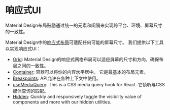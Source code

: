 # 响应式UI

<p class="description">Material Design布局鼓励通过统一的元素和间隔来实现跨平台、环境、屏幕尺寸的一致性。</p>

Material Design中的[响应式布局](https://material.io/design/layout/responsive-layout-grid.html)可适配任何可能的屏幕尺寸。 我们提供以下工具以实现响应式UI：

- [Grid](/components/grid/): Material Design的响应式网格布局可以适应屏幕的尺寸和方向，确保布局之间的一致性。
- [Container](/components/container/): 容器可以将你的内容水平居中。 它是最基本的布局元素。
- [Breakpoints](/customization/breakpoints/): API允许在各种上下文中使用。
- [useMediaQuery](/components/use-media-query/): This is a CSS media query hook for React. 它侦听与CSS媒体查询的匹配。
- [Hidden](/components/hidden/): Quickly and responsively toggle the visibility value of components and more with our hidden utilities.